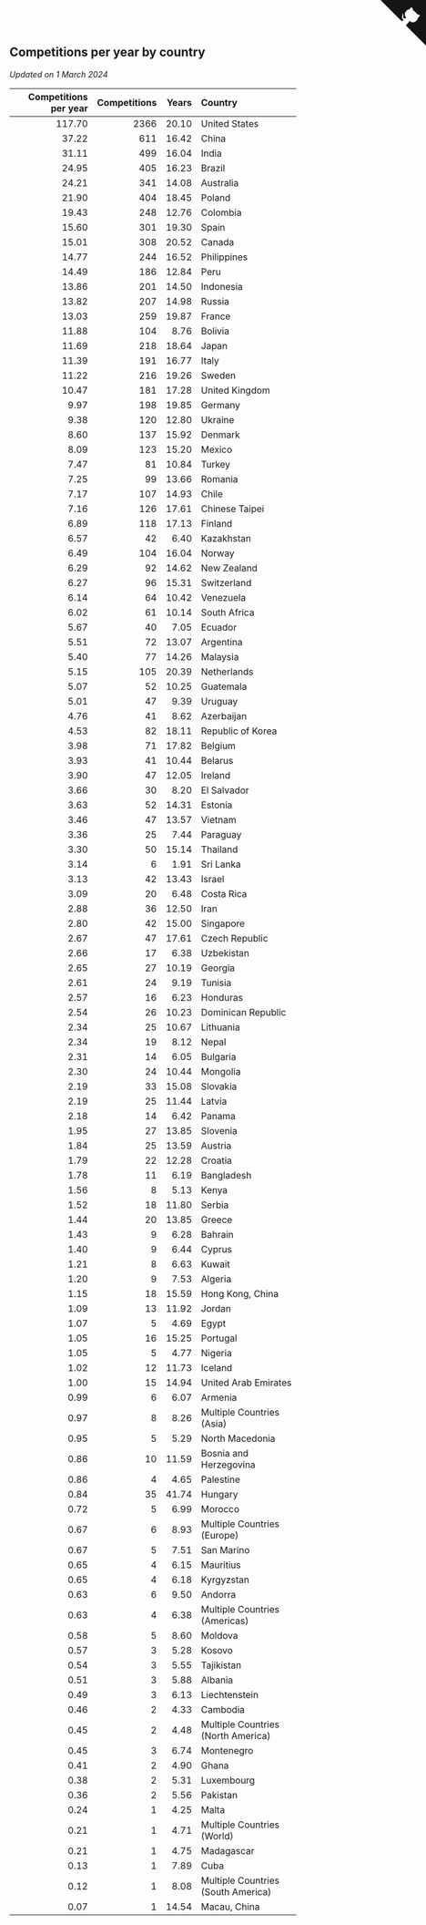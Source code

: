 ## Competitions per year by country

*Updated on  1 March 2024*

| Competitions per year | Competitions | Years | Country |
| ---: | ---: | ---: | :--- |
| 117.70 | 2366 | 20.10 | United States |
| 37.22 | 611 | 16.42 | China |
| 31.11 | 499 | 16.04 | India |
| 24.95 | 405 | 16.23 | Brazil |
| 24.21 | 341 | 14.08 | Australia |
| 21.90 | 404 | 18.45 | Poland |
| 19.43 | 248 | 12.76 | Colombia |
| 15.60 | 301 | 19.30 | Spain |
| 15.01 | 308 | 20.52 | Canada |
| 14.77 | 244 | 16.52 | Philippines |
| 14.49 | 186 | 12.84 | Peru |
| 13.86 | 201 | 14.50 | Indonesia |
| 13.82 | 207 | 14.98 | Russia |
| 13.03 | 259 | 19.87 | France |
| 11.88 | 104 | 8.76 | Bolivia |
| 11.69 | 218 | 18.64 | Japan |
| 11.39 | 191 | 16.77 | Italy |
| 11.22 | 216 | 19.26 | Sweden |
| 10.47 | 181 | 17.28 | United Kingdom |
| 9.97 | 198 | 19.85 | Germany |
| 9.38 | 120 | 12.80 | Ukraine |
| 8.60 | 137 | 15.92 | Denmark |
| 8.09 | 123 | 15.20 | Mexico |
| 7.47 | 81 | 10.84 | Turkey |
| 7.25 | 99 | 13.66 | Romania |
| 7.17 | 107 | 14.93 | Chile |
| 7.16 | 126 | 17.61 | Chinese Taipei |
| 6.89 | 118 | 17.13 | Finland |
| 6.57 | 42 | 6.40 | Kazakhstan |
| 6.49 | 104 | 16.04 | Norway |
| 6.29 | 92 | 14.62 | New Zealand |
| 6.27 | 96 | 15.31 | Switzerland |
| 6.14 | 64 | 10.42 | Venezuela |
| 6.02 | 61 | 10.14 | South Africa |
| 5.67 | 40 | 7.05 | Ecuador |
| 5.51 | 72 | 13.07 | Argentina |
| 5.40 | 77 | 14.26 | Malaysia |
| 5.15 | 105 | 20.39 | Netherlands |
| 5.07 | 52 | 10.25 | Guatemala |
| 5.01 | 47 | 9.39 | Uruguay |
| 4.76 | 41 | 8.62 | Azerbaijan |
| 4.53 | 82 | 18.11 | Republic of Korea |
| 3.98 | 71 | 17.82 | Belgium |
| 3.93 | 41 | 10.44 | Belarus |
| 3.90 | 47 | 12.05 | Ireland |
| 3.66 | 30 | 8.20 | El Salvador |
| 3.63 | 52 | 14.31 | Estonia |
| 3.46 | 47 | 13.57 | Vietnam |
| 3.36 | 25 | 7.44 | Paraguay |
| 3.30 | 50 | 15.14 | Thailand |
| 3.14 | 6 | 1.91 | Sri Lanka |
| 3.13 | 42 | 13.43 | Israel |
| 3.09 | 20 | 6.48 | Costa Rica |
| 2.88 | 36 | 12.50 | Iran |
| 2.80 | 42 | 15.00 | Singapore |
| 2.67 | 47 | 17.61 | Czech Republic |
| 2.66 | 17 | 6.38 | Uzbekistan |
| 2.65 | 27 | 10.19 | Georgia |
| 2.61 | 24 | 9.19 | Tunisia |
| 2.57 | 16 | 6.23 | Honduras |
| 2.54 | 26 | 10.23 | Dominican Republic |
| 2.34 | 25 | 10.67 | Lithuania |
| 2.34 | 19 | 8.12 | Nepal |
| 2.31 | 14 | 6.05 | Bulgaria |
| 2.30 | 24 | 10.44 | Mongolia |
| 2.19 | 33 | 15.08 | Slovakia |
| 2.19 | 25 | 11.44 | Latvia |
| 2.18 | 14 | 6.42 | Panama |
| 1.95 | 27 | 13.85 | Slovenia |
| 1.84 | 25 | 13.59 | Austria |
| 1.79 | 22 | 12.28 | Croatia |
| 1.78 | 11 | 6.19 | Bangladesh |
| 1.56 | 8 | 5.13 | Kenya |
| 1.52 | 18 | 11.80 | Serbia |
| 1.44 | 20 | 13.85 | Greece |
| 1.43 | 9 | 6.28 | Bahrain |
| 1.40 | 9 | 6.44 | Cyprus |
| 1.21 | 8 | 6.63 | Kuwait |
| 1.20 | 9 | 7.53 | Algeria |
| 1.15 | 18 | 15.59 | Hong Kong, China |
| 1.09 | 13 | 11.92 | Jordan |
| 1.07 | 5 | 4.69 | Egypt |
| 1.05 | 16 | 15.25 | Portugal |
| 1.05 | 5 | 4.77 | Nigeria |
| 1.02 | 12 | 11.73 | Iceland |
| 1.00 | 15 | 14.94 | United Arab Emirates |
| 0.99 | 6 | 6.07 | Armenia |
| 0.97 | 8 | 8.26 | Multiple Countries (Asia) |
| 0.95 | 5 | 5.29 | North Macedonia |
| 0.86 | 10 | 11.59 | Bosnia and Herzegovina |
| 0.86 | 4 | 4.65 | Palestine |
| 0.84 | 35 | 41.74 | Hungary |
| 0.72 | 5 | 6.99 | Morocco |
| 0.67 | 6 | 8.93 | Multiple Countries (Europe) |
| 0.67 | 5 | 7.51 | San Marino |
| 0.65 | 4 | 6.15 | Mauritius |
| 0.65 | 4 | 6.18 | Kyrgyzstan |
| 0.63 | 6 | 9.50 | Andorra |
| 0.63 | 4 | 6.38 | Multiple Countries (Americas) |
| 0.58 | 5 | 8.60 | Moldova |
| 0.57 | 3 | 5.28 | Kosovo |
| 0.54 | 3 | 5.55 | Tajikistan |
| 0.51 | 3 | 5.88 | Albania |
| 0.49 | 3 | 6.13 | Liechtenstein |
| 0.46 | 2 | 4.33 | Cambodia |
| 0.45 | 2 | 4.48 | Multiple Countries (North America) |
| 0.45 | 3 | 6.74 | Montenegro |
| 0.41 | 2 | 4.90 | Ghana |
| 0.38 | 2 | 5.31 | Luxembourg |
| 0.36 | 2 | 5.56 | Pakistan |
| 0.24 | 1 | 4.25 | Malta |
| 0.21 | 1 | 4.71 | Multiple Countries (World) |
| 0.21 | 1 | 4.75 | Madagascar |
| 0.13 | 1 | 7.89 | Cuba |
| 0.12 | 1 | 8.08 | Multiple Countries (South America) |
| 0.07 | 1 | 14.54 | Macau, China |


<a href="https://github.com/jonatanklosko/wca_statistics" class="github-corner" aria-label="View source on Github"><svg width="80" height="80" viewBox="0 0 250 250" style="fill:#151513; color:#fff; position: absolute; top: 0; border: 0; right: 0;" aria-hidden="true"><path d="M0,0 L115,115 L130,115 L142,142 L250,250 L250,0 Z"></path><path d="M128.3,109.0 C113.8,99.7 119.0,89.6 119.0,89.6 C122.0,82.7 120.5,78.6 120.5,78.6 C119.2,72.0 123.4,76.3 123.4,76.3 C127.3,80.9 125.5,87.3 125.5,87.3 C122.9,97.6 130.6,101.9 134.4,103.2" fill="currentColor" style="transform-origin: 130px 106px;" class="octo-arm"></path><path d="M115.0,115.0 C114.9,115.1 118.7,116.5 119.8,115.4 L133.7,101.6 C136.9,99.2 139.9,98.4 142.2,98.6 C133.8,88.0 127.5,74.4 143.8,58.0 C148.5,53.4 154.0,51.2 159.7,51.0 C160.3,49.4 163.2,43.6 171.4,40.1 C171.4,40.1 176.1,42.5 178.8,56.2 C183.1,58.6 187.2,61.8 190.9,65.4 C194.5,69.0 197.7,73.2 200.1,77.6 C213.8,80.2 216.3,84.9 216.3,84.9 C212.7,93.1 206.9,96.0 205.4,96.6 C205.1,102.4 203.0,107.8 198.3,112.5 C181.9,128.9 168.3,122.5 157.7,114.1 C157.9,116.9 156.7,120.9 152.7,124.9 L141.0,136.5 C139.8,137.7 141.6,141.9 141.8,141.8 Z" fill="currentColor" class="octo-body"></path></svg></a><style>.github-corner:hover .octo-arm{animation:octocat-wave 560ms ease-in-out}@keyframes octocat-wave{0%,100%{transform:rotate(0)}20%,60%{transform:rotate(-25deg)}40%,80%{transform:rotate(10deg)}}@media (max-width:500px){.github-corner:hover .octo-arm{animation:none}.github-corner .octo-arm{animation:octocat-wave 560ms ease-in-out}}</style>
